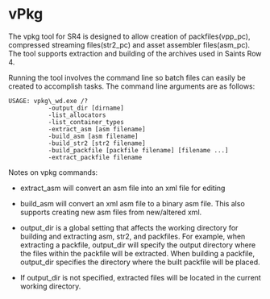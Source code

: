 # vPkg

The vpkg tool for SR4 is designed to allow creation of packfiles(vpp\_pc), compressed streaming files(str2\_pc) and asset assembler files(asm_pc). The tool supports extraction and building of the archives used in Saints Row 4.

Running the tool involves the command line so batch files can easily be created to accomplish tasks. The command line arguments are as follows:

<pre><code>USAGE: vpkg\_wd.exe /?
           -output_dir [dirname]
           -list_allocators
           -list_container_types
           -extract_asm [asm filename]
           -build_asm [asm filename]
           -build_str2 [str2 filename]
           -build_packfile [packfile filename] [filename ...]
           -extract_packfile filename
</code></pre>

Notes on vpkg commands:

* extract\_asm will convert an asm file into an xml file for editing
* build\_asm will convert an xml asm file to a binary asm file. This also supports creating new asm files from new/altered xml.

* output_dir is a global setting that affects the working directory for building and extracting asm, str2, and packfiles.  For example, when extracting a packfile, output\_dir will specify the output directory where the files within the packfile will be extracted.  When building a packfile, output\_dir specifies the directory where the built packfile will be placed.

* If output\_dir is not specified, extracted files will be located in the current working directory.  

